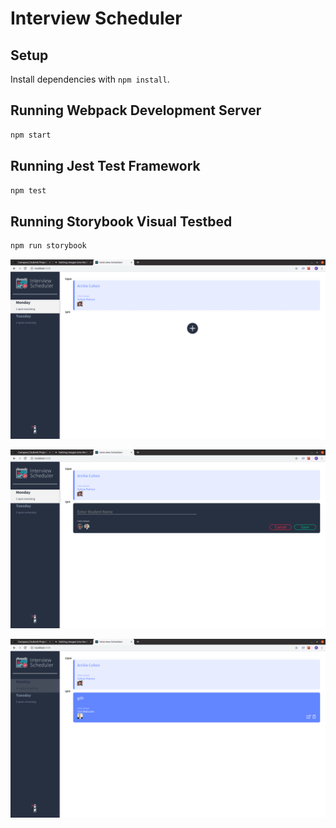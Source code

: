 # Interview Scheduler

## Setup

Install dependencies with `npm install`.

## Running Webpack Development Server

```sh
npm start
```

## Running Jest Test Framework

```sh
npm test
```

## Running Storybook Visual Testbed

```sh
npm run storybook
```

![appointment](/docs/appointment.png)

![app2](/docs/newApp.png)

![app2](/docs/app2.png)
